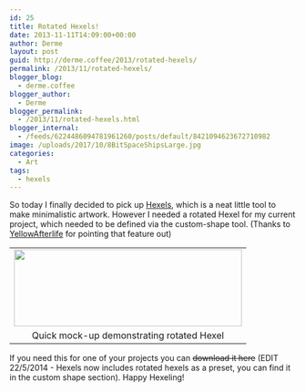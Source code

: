 ```yaml
---
id: 25
title: Rotated Hexels!
date: 2013-11-11T14:09:00+00:00
author: Derme
layout: post
guid: http://derme.coffee/2013/rotated-hexels/
permalink: /2013/11/rotated-hexels/
blogger_blog:
  - derme.coffee
blogger_author:
  - Derme
blogger_permalink:
  - /2013/11/rotated-hexels.html
blogger_internal:
  - /feeds/6224486094781961260/posts/default/8421094623672710982
image: /uploads/2017/10/8BitSpaceShipsLarge.jpg
categories:
  - Art
tags:
  - hexels
---
```

So today I finally decided to pick up [Hexels](http://hexraystudios.com/hexels/), which is a neat little tool to make minimalistic artwork. However I needed a rotated Hexel for my current project, which needed to be defined via the custom-shape tool. (Thanks to [YellowAfterlife](http://twitter.com/YellowAfterlife) for pointing that feature out)

<table style="margin-left: auto; margin-right: auto; text-align: center;" cellspacing="0" cellpadding="0" align="center">
  <tr>
    <td style="text-align: center;">
      <a style="margin-left: auto; margin-right: auto;" href="http://derme.coffee/uploads/2013/11/RotatedHexel.png"><img src="http://derme.coffee/uploads/2013/11/RotatedHexel-300x102.png" alt="" width="400" height="135" border="0" /></a>
    </td>
  </tr>
  
  <tr>
    <td style="text-align: center;">
      Quick mock-up demonstrating rotated Hexel
    </td>
  </tr>
</table>

If you need this for one of your projects you can <span style="text-decoration: line-through;">download it here</span> (EDIT 22/5/2014 - Hexels now includes rotated hexels as a preset, you can find it in the custom shape section). Happy Hexeling!
